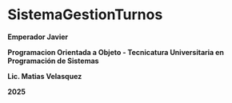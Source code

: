 # SistemaGestionTurnos

**Emperador Javier**

**Programacion Orientada a Objeto - Tecnicatura Universitaria en Programación de Sistemas**

**Lic. Matias Velasquez**

**2025**
